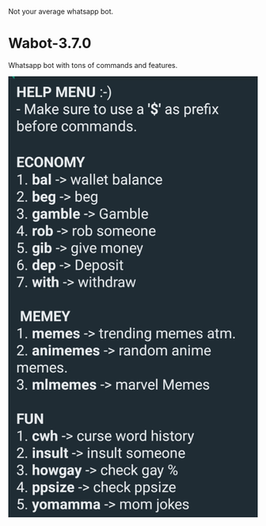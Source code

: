 Not your average whatsapp bot. 

# Wabot-3.7.0
Whatsapp bot with tons of commands and features.


![1](https://github.com/pvnotpv/wabot/blob/main/imgs/1.jpg?raw=true)
